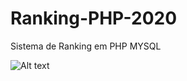 # Ranking-PHP-2020
Sistema de Ranking em PHP MYSQL


![Alt text](../../tree/master/repository/logo.JPG?raw=true "Optional Title")
